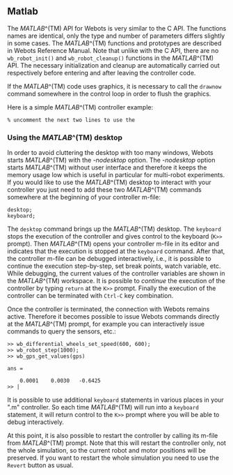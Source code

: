 ## Matlab

The *MATLAB*^(TM) API for Webots is very similar to the C API. The functions
names are identical, only the type and number of parameters differs slightly in
some cases. The *MATLAB*^(TM) functions and prototypes are described in Webots
Reference Manual. Note that unlike with the C API, there are no
`wb_robot_init()` and `wb_robot_cleanup()` functions in the *MATLAB*^(TM)  API.
The necessary initialization and cleanup are automatically carried out
respectively before entering and after leaving the controller code.

If the *MATLAB*^(TM) code uses graphics, it is necessary to call the `drawnow`
command somewhere in the control loop in order to flush the graphics.

Here is a simple *MATLAB*^(TM) controller example:

```
% uncomment the next two lines to use the
```

### Using the *MATLAB*^(TM) desktop

In order to avoid cluttering the desktop with too many windows, Webots starts
*MATLAB*^(TM) with the *-nodesktop* option. The *-nodesktop* option starts
*MATLAB*^(TM) without user interface and therefore it keeps the memory usage low
which is useful in particular for multi-robot experiments. If you would like to
use the *MATLAB*^(TM) desktop to interact with your controller you just need to
add these two *MATLAB*^(TM) commands somewhere at the beginning of your
controller m-file:

```
desktop;
keyboard;
```

The `desktop` command brings up the *MATLAB*^(TM) desktop. The `keyboard` stops
the execution of the controller and gives control to the keyboard (`K>>`
prompt). Then *MATLAB*^(TM) opens your controller m-file in its editor and
indicates that the execution is stopped at the `keyboard` command. After that,
the controller m-file can be debugged interactively, i.e., it is possible to
continue the execution step-by-step, set break points, watch variable, etc.
While debugging, the current values of the controller variables are shown in the
*MATLAB*^(TM) workspace. It is possible to *continue* the execution of the
controller by typing `return` at the `K>>` prompt. Finally the execution of the
controller can be terminated with `Ctrl-C` key combination.

Once the controller is terminated, the connection with Webots remains active.
Therefore it becomes possible to issue Webots commands directly at the
*MATLAB*^(TM) prompt, for example you can interactively issue commands to query
the sensors, etc.:

```
>> wb_differential_wheels_set_speed(600, 600);
>> wb_robot_step(1000);
>> wb_gps_get_values(gps)

ans =

    0.0001    0.0030   -0.6425
>> |
```

It is possible to use additional `keyboard` statements in various places in your
".m" controller. So each time *MATLAB*^(TM) will run into a `keyboard`
statement, it will return control to the `K>>` prompt where you will be able to
debug interactively.

At this point, it is also possible to restart the controller by calling its
m-file from *MATLAB*^(TM) prompt. Note that this will restart the controller
only, not the whole simulation, so the current robot and motor positions will be
preserved. If you want to restart the whole simulation you need to use the
`Revert` button as usual.


